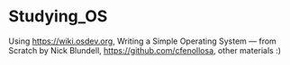 # Studying_OS

Using https://wiki.osdev.org, Writing a Simple Operating System — from Scratch by Nick Blundell, https://github.com/cfenollosa, other materials :)
